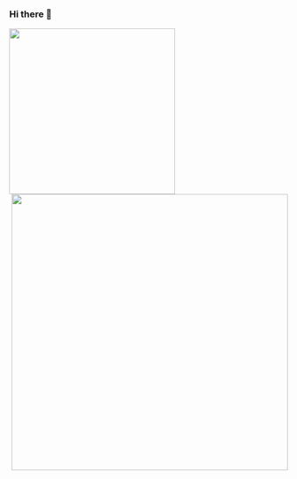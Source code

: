 ### Hi there 👋

<p float="left">
<img align="center" src="https://github-readme-stats.vercel.app/api/top-langs/?username=abhishekmittal15&theme=merko&lang_count=10" width="300" />
<img align="right"src="https://github-readme-stats.vercel.app/api?username=abhishekmittal15&show_icons=true&theme=merko&count_private=true" width="500"/>
</p>
<!--
**abhishekmittal15/abhishekmittal15** is a ✨ _special_ ✨ repository because its `README.md` (this file) appears on your GitHub profile.

Here are some ideas to get you started:

- 🔭 I’m currently working on ...
- 🌱 I’m currently learning ...
- 👯 I’m looking to collaborate on ...
- 🤔 I’m looking for help with ...
- 💬 Ask me about ...
- 📫 How to reach me: ...
- 😄 Pronouns: ...
- ⚡ Fun fact: ...
-->
